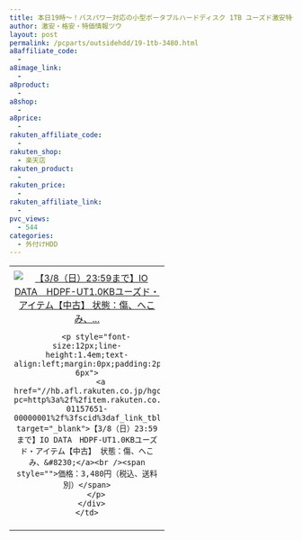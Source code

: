 ```yaml
---
title: 本日19時～！バスパワー対応の小型ポータブルハードディスク 1TB ユーズド激安特価3,480円！
author: 激安・格安・特価情報ツウ
layout: post
permalink: /pcparts/outsidehdd/19-1tb-3480.html
a8affiliate_code:
  -
a8image_link:
  -
a8product:
  -
a8shop:
  -
a8price:
  -
rakuten_affiliate_code:
  -
rakuten_shop:
  - 楽天店
rakuten_product:
  -
rakuten_price:
  -
rakuten_affiliate_link:
  -
pvc_views:
  - 544
categories:
  - 外付けHDD
---
```

<table border="0" cellpadding="0" cellspacing="0">
  <tr>
    <td valign="top">
      <div style="border:1px none;margin:0px;padding:6px 0px;width:260px;text-align:center;float:left">
        <a href="//hb.afl.rakuten.co.jp/hgc/0a708d69.b8a87d02.0a708d6a.55a4c12c/?pc=http%3a%2f%2fitem.rakuten.co.jp%2fioplaza%2f3200-01157651-00000001%2f%3fscid%3daf_link_tbl&m=http%3a%2f%2fm.rakuten.co.jp%2fioplaza%2fi%2f10270833%2f" target="_blank"><img src="//hbb.afl.rakuten.co.jp/hgb/?pc=http%3a%2f%2fthumbnail.image.rakuten.co.jp%2f%400_mall%2fioplaza%2fcabinet%2fopen12%2f4957180112855.jpg%3f_ex%3d240x240&m=http%3a%2f%2fthumbnail.image.rakuten.co.jp%2f%400_mall%2fioplaza%2fcabinet%2fopen12%2f4957180112855.jpg" alt="【3/8（日）23:59まで】IO DATA　HDPF-UT1.0KBユーズド・アイテム【中古】 状態：傷、へこみ、..." border="0" style="margin:0px;padding:0px" /></a>

        <p style="font-size:12px;line-height:1.4em;text-align:left;margin:0px;padding:2px 6px">
          <a href="//hb.afl.rakuten.co.jp/hgc/0a708d69.b8a87d02.0a708d6a.55a4c12c/?pc=http%3a%2f%2fitem.rakuten.co.jp%2fioplaza%2f3200-01157651-00000001%2f%3fscid%3daf_link_tbl&m=http%3a%2f%2fm.rakuten.co.jp%2fioplaza%2fi%2f10270833%2f" target="_blank">【3/8（日）23:59まで】IO DATA　HDPF-UT1.0KBユーズド・アイテム【中古】 状態：傷、へこみ、&#8230;</a><br /><span style="">価格：3,480円（税込、送料別）</span>
        </p>
      </div>
    </td>
  </tr>
</table>